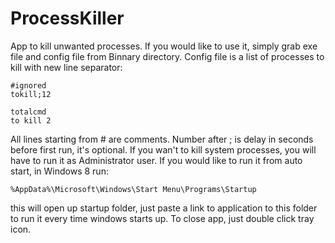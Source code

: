 ProcessKiller
=============

App to kill unwanted processes. If you would like to use it, simply grab exe file and config file from Binnary directory. Config file is a list of processes to kill with new line separator:

    ﻿#ignored
	tokill;12
	
	totalcmd
	to kill 2

All lines starting from # are comments. Number after ; is delay in seconds before first run, it's optional. If you wan't to kill system processes, you will have to run it as Administrator user. If you would like to run it from auto start, in Windows 8 run:

	%AppData%\Microsoft\Windows\Start Menu\Programs\Startup

this will open up startup folder, just paste a link to application to this folder to run it every time windows starts up. To close app, just double click tray icon.
